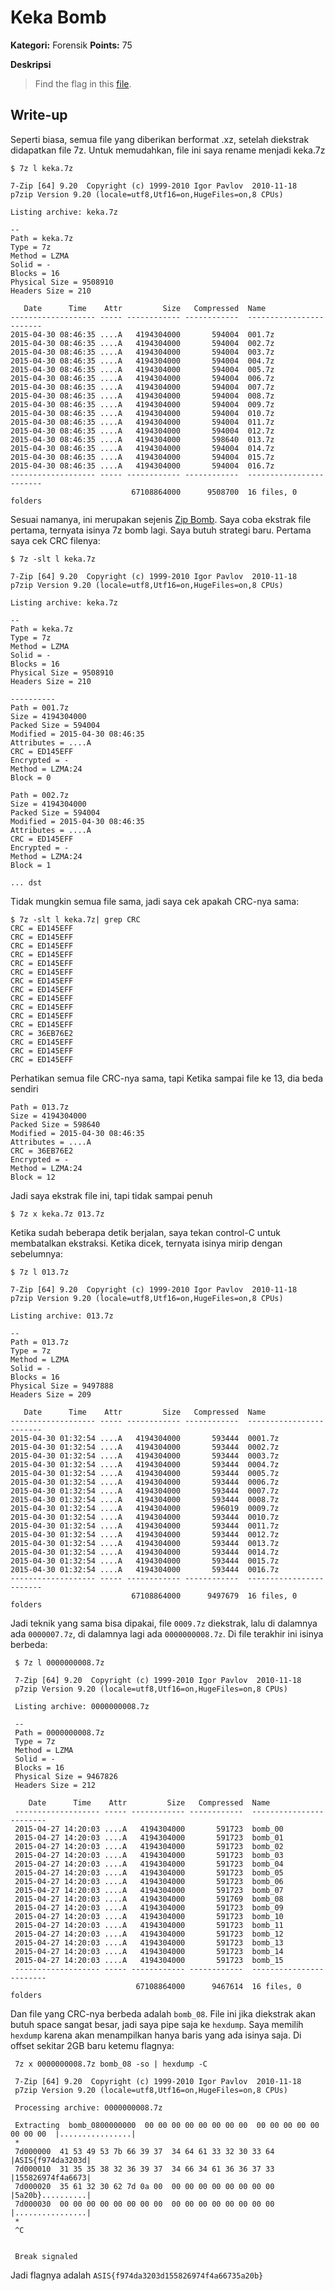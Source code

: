 # Keka Bomb

**Kategori:** Forensik
**Points:** 75

**Deskripsi**

> Find the flag in this [file](soal/keka_bomb_9e0f1863259c578f3231b5cfbc10e258).
  
## Write-up

Seperti biasa, semua file yang diberikan berformat .xz, setelah diekstrak didapatkan file 7z. 
Untuk memudahkan, file ini saya rename menjadi keka.7z
            
    $ 7z l keka.7z

    7-Zip [64] 9.20  Copyright (c) 1999-2010 Igor Pavlov  2010-11-18
    p7zip Version 9.20 (locale=utf8,Utf16=on,HugeFiles=on,8 CPUs)
    
    Listing archive: keka.7z
    
    --
    Path = keka.7z
    Type = 7z
    Method = LZMA
    Solid = -
    Blocks = 16
    Physical Size = 9508910
    Headers Size = 210
    
       Date      Time    Attr         Size   Compressed  Name
    ------------------- ----- ------------ ------------  ------------------------
    2015-04-30 08:46:35 ....A   4194304000       594004  001.7z
    2015-04-30 08:46:35 ....A   4194304000       594004  002.7z
    2015-04-30 08:46:35 ....A   4194304000       594004  003.7z
    2015-04-30 08:46:35 ....A   4194304000       594004  004.7z
    2015-04-30 08:46:35 ....A   4194304000       594004  005.7z
    2015-04-30 08:46:35 ....A   4194304000       594004  006.7z
    2015-04-30 08:46:35 ....A   4194304000       594004  007.7z
    2015-04-30 08:46:35 ....A   4194304000       594004  008.7z
    2015-04-30 08:46:35 ....A   4194304000       594004  009.7z
    2015-04-30 08:46:35 ....A   4194304000       594004  010.7z
    2015-04-30 08:46:35 ....A   4194304000       594004  011.7z
    2015-04-30 08:46:35 ....A   4194304000       594004  012.7z
    2015-04-30 08:46:35 ....A   4194304000       598640  013.7z
    2015-04-30 08:46:35 ....A   4194304000       594004  014.7z
    2015-04-30 08:46:35 ....A   4194304000       594004  015.7z
    2015-04-30 08:46:35 ....A   4194304000       594004  016.7z
    ------------------- ----- ------------ ------------  ------------------------
                               67108864000      9508700  16 files, 0 folders


Sesuai namanya, ini merupakan sejenis [Zip Bomb](https://en.wikipedia.org/wiki/Zip_bomb). 
Saya coba ekstrak file pertama, ternyata isinya 7z bomb lagi. Saya butuh strategi baru. Pertama saya cek CRC filenya:

    $ 7z -slt l keka.7z
    
    7-Zip [64] 9.20  Copyright (c) 1999-2010 Igor Pavlov  2010-11-18
    p7zip Version 9.20 (locale=utf8,Utf16=on,HugeFiles=on,8 CPUs)
    
    Listing archive: keka.7z
    
    --
    Path = keka.7z
    Type = 7z
    Method = LZMA
    Solid = -
    Blocks = 16
    Physical Size = 9508910
    Headers Size = 210
    
    ----------
    Path = 001.7z
    Size = 4194304000
    Packed Size = 594004
    Modified = 2015-04-30 08:46:35
    Attributes = ....A
    CRC = ED145EFF
    Encrypted = -
    Method = LZMA:24
    Block = 0
    
    Path = 002.7z
    Size = 4194304000
    Packed Size = 594004
    Modified = 2015-04-30 08:46:35
    Attributes = ....A
    CRC = ED145EFF
    Encrypted = -
    Method = LZMA:24
    Block = 1
    
    ... dst 
            
Tidak mungkin semua file sama, jadi saya cek apakah CRC-nya sama:

    $ 7z -slt l keka.7z| grep CRC
    CRC = ED145EFF
    CRC = ED145EFF
    CRC = ED145EFF
    CRC = ED145EFF
    CRC = ED145EFF
    CRC = ED145EFF
    CRC = ED145EFF
    CRC = ED145EFF
    CRC = ED145EFF
    CRC = ED145EFF
    CRC = ED145EFF
    CRC = ED145EFF
    CRC = 36EB76E2
    CRC = ED145EFF
    CRC = ED145EFF
    CRC = ED145EFF

Perhatikan semua file CRC-nya sama, tapi Ketika sampai file ke 13, dia beda sendiri 

    Path = 013.7z
    Size = 4194304000
    Packed Size = 598640
    Modified = 2015-04-30 08:46:35
    Attributes = ....A
    CRC = 36EB76E2
    Encrypted = -
    Method = LZMA:24
    Block = 12

Jadi saya ekstrak file ini, tapi tidak sampai penuh 

    $ 7z x keka.7z 013.7z
            
Ketika sudah beberapa detik berjalan, saya tekan control-C untuk membatalkan ekstraksi. Ketika dicek, ternyata isinya mirip dengan sebelumnya:

    $ 7z l 013.7z 
    
    7-Zip [64] 9.20  Copyright (c) 1999-2010 Igor Pavlov  2010-11-18
    p7zip Version 9.20 (locale=utf8,Utf16=on,HugeFiles=on,8 CPUs)
    
    Listing archive: 013.7z
    
    --
    Path = 013.7z
    Type = 7z
    Method = LZMA
    Solid = -
    Blocks = 16
    Physical Size = 9497888
    Headers Size = 209
    
       Date      Time    Attr         Size   Compressed  Name
    ------------------- ----- ------------ ------------  ------------------------
    2015-04-30 01:32:54 ....A   4194304000       593444  0001.7z
    2015-04-30 01:32:54 ....A   4194304000       593444  0002.7z
    2015-04-30 01:32:54 ....A   4194304000       593444  0003.7z
    2015-04-30 01:32:54 ....A   4194304000       593444  0004.7z
    2015-04-30 01:32:54 ....A   4194304000       593444  0005.7z
    2015-04-30 01:32:54 ....A   4194304000       593444  0006.7z
    2015-04-30 01:32:54 ....A   4194304000       593444  0007.7z
    2015-04-30 01:32:54 ....A   4194304000       593444  0008.7z
    2015-04-30 01:32:54 ....A   4194304000       596019  0009.7z
    2015-04-30 01:32:54 ....A   4194304000       593444  0010.7z
    2015-04-30 01:32:54 ....A   4194304000       593444  0011.7z
    2015-04-30 01:32:54 ....A   4194304000       593444  0012.7z
    2015-04-30 01:32:54 ....A   4194304000       593444  0013.7z
    2015-04-30 01:32:54 ....A   4194304000       593444  0014.7z
    2015-04-30 01:32:54 ....A   4194304000       593444  0015.7z
    2015-04-30 01:32:54 ....A   4194304000       593444  0016.7z
    ------------------- ----- ------------ ------------  ------------------------
                               67108864000      9497679  16 files, 0 folders


            
Jadi teknik yang sama bisa dipakai, file `0009.7z` diekstrak, lalu di dalamnya ada `0000007.7z`, 
di dalamnya lagi ada `0000000008.7z`. Di file terakhir ini isinya berbeda:
             
     $ 7z l 0000000008.7z            
     
     7-Zip [64] 9.20  Copyright (c) 1999-2010 Igor Pavlov  2010-11-18
     p7zip Version 9.20 (locale=utf8,Utf16=on,HugeFiles=on,8 CPUs)
     
     Listing archive: 0000000008.7z
     
     --
     Path = 0000000008.7z
     Type = 7z
     Method = LZMA
     Solid = -
     Blocks = 16
     Physical Size = 9467826
     Headers Size = 212
     
        Date      Time    Attr         Size   Compressed  Name
     ------------------- ----- ------------ ------------  ------------------------
     2015-04-27 14:20:03 ....A   4194304000       591723  bomb_00
     2015-04-27 14:20:03 ....A   4194304000       591723  bomb_01
     2015-04-27 14:20:03 ....A   4194304000       591723  bomb_02
     2015-04-27 14:20:03 ....A   4194304000       591723  bomb_03
     2015-04-27 14:20:03 ....A   4194304000       591723  bomb_04
     2015-04-27 14:20:03 ....A   4194304000       591723  bomb_05
     2015-04-27 14:20:03 ....A   4194304000       591723  bomb_06
     2015-04-27 14:20:03 ....A   4194304000       591723  bomb_07
     2015-04-27 14:20:03 ....A   4194304000       591769  bomb_08
     2015-04-27 14:20:03 ....A   4194304000       591723  bomb_09
     2015-04-27 14:20:03 ....A   4194304000       591723  bomb_10
     2015-04-27 14:20:03 ....A   4194304000       591723  bomb_11
     2015-04-27 14:20:03 ....A   4194304000       591723  bomb_12
     2015-04-27 14:20:03 ....A   4194304000       591723  bomb_13
     2015-04-27 14:20:03 ....A   4194304000       591723  bomb_14
     2015-04-27 14:20:03 ....A   4194304000       591723  bomb_15
     ------------------- ----- ------------ ------------  ------------------------
                                67108864000      9467614  16 files, 0 folders
            
Dan file yang CRC-nya berbeda adalah `bomb_08`. 
File ini jika diekstrak akan butuh space sangat besar, jadi saya pipe saja ke `hexdump`. Saya memilih `hexdump` 
karena akan menampilkan hanya baris yang ada isinya saja. Di offset sekitar 2GB baru ketemu flagnya:
 
     7z x 0000000008.7z bomb_08 -so | hexdump -C
     
     7-Zip [64] 9.20  Copyright (c) 1999-2010 Igor Pavlov  2010-11-18
     p7zip Version 9.20 (locale=utf8,Utf16=on,HugeFiles=on,8 CPUs)
     
     Processing archive: 0000000008.7z
     
     Extracting  bomb_0800000000  00 00 00 00 00 00 00 00  00 00 00 00 00 00 00 00  |................|
     *
     7d000000  41 53 49 53 7b 66 39 37  34 64 61 33 32 30 33 64  |ASIS{f974da3203d|
     7d000010  31 35 35 38 32 36 39 37  34 66 34 61 36 36 37 33  |155826974f4a6673|
     7d000020  35 61 32 30 62 7d 0a 00  00 00 00 00 00 00 00 00  |5a20b}..........|
     7d000030  00 00 00 00 00 00 00 00  00 00 00 00 00 00 00 00  |................|
     *
     ^C
     
     
     Break signaled

Jadi flagnya adalah `ASIS{f974da3203d155826974f4a66735a20b}`
